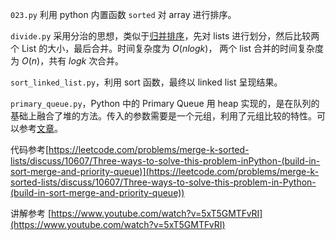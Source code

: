 `023.py` 利用 python 内置函数 `sorted` 对 array 进行排序。

`divide.py` 采用分治的思想，类似于[归并排序](https://github.com/hotheat/JiKeExcercise/blob/master/python-code/12_sorts/sortOnlogn.py)，先对 lists 进行划分，然后比较两个 List 的大小，最后合并。时间复杂度为 $O(nlogk)$， 两个 list 合并的时间复杂度为 $O(n)$，共有 $logk$ 次合并。

`sort_linked_list.py`，利用 sort 函数，最终以 linked list 呈现结果。

`primary_queue.py`，Python 中的 Primary Queue 用 heap 实现的，是在队列的基础上融合了堆的方法。传入的参数需要是一个元组，利用了元组比较的特性。可以参考[文章](https://zhuanlan.zhihu.com/p/37637660)。

代码参考[https://leetcode.com/problems/merge-k-sorted-lists/discuss/10607/Three-ways-to-solve-this-problem-inPython-(build-in-sort-merge-and-priority-queue)](https://leetcode.com/problems/merge-k-sorted-lists/discuss/10607/Three-ways-to-solve-this-problem-in-Python-(build-in-sort-merge-and-priority-queue))

讲解参考 [https://www.youtube.com/watch?v=5xT5GMTFvRI](https://www.youtube.com/watch?v=5xT5GMTFvRI)

